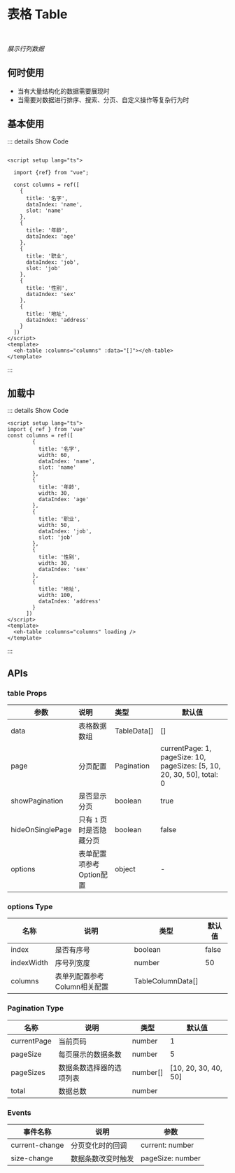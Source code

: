 # 表格 Table<BackTop />

<br/>

*展示行列数据*

## 何时使用

- 当有大量结构化的数据需要展现时
- 当需要对数据进行排序、搜索、分页、自定义操作等复杂行为时

<script setup lang="ts">

import {ref} from "vue";

const columns = ref([
    {
      title: '名字',
      dataIndex: 'name',
      slot: 'name'
    },
    {
      title: '年龄',
      dataIndex: 'age'
    },
    {
      title: '职业',
      dataIndex: 'job',
      slot: 'job'
    },
    {
      title: '性别',
      dataIndex: 'sex'
    },
    {
      title: '地址',
      dataIndex: 'address'
    }
  ])
</script>

## 基本使用

<ClientOnly>
  <eh-table :columns="columns" :data="[]"></eh-table>
</ClientOnly>

::: details Show Code

```vue

<script setup lang="ts">

  import {ref} from "vue";

  const columns = ref([
    {
      title: '名字',
      dataIndex: 'name',
      slot: 'name'
    },
    {
      title: '年龄',
      dataIndex: 'age'
    },
    {
      title: '职业',
      dataIndex: 'job',
      slot: 'job'
    },
    {
      title: '性别',
      dataIndex: 'sex'
    },
    {
      title: '地址',
      dataIndex: 'address'
    }
  ])
</script>
<template>
  <eh-table :columns="columns" :data="[]"></eh-table>
</template>
```

:::

## 加载中

<ClientOnly>
  <eh-table :columns="columns" loading />
</ClientOnly>

::: details Show Code

```vue
<script setup lang="ts">
import { ref } from 'vue'
const columns = ref([
        {
          title: '名字',
          width: 60,
          dataIndex: 'name',
          slot: 'name'
        },
        {
          title: '年龄',
          width: 30,
          dataIndex: 'age'
        },
        {
          title: '职业',
          width: 50,
          dataIndex: 'job',
          slot: 'job'
        },
        {
          title: '性别',
          width: 30,
          dataIndex: 'sex'
        },
        {
          title: '地址',
          width: 100,
          dataIndex: 'address'
        }
      ])
</script>
<template>
  <eh-table :columns="columns" loading />
</template>
```

:::

## APIs 

### table Props

| 参数               | 说明              | 类型          | 默认值                                                                    |
|------------------|:----------------|:------------|------------------------------------------------------------------------|
| data             | 表格数据数组          | TableData[] | []                                                                     |
| page             | 分页配置            | Pagination  | currentPage: 1, pageSize: 10, pageSizes: [5, 10, 20, 30, 50], total: 0 |
| showPagination   | 是否显示分页          | boolean     | true                                                                   |
| hideOnSinglePage | 只有 `1` 页时是否隐藏分页 | boolean     | false                                                                  |
| options          | 表单配置项参考Option配置 | object      | -                                                                      |

### options Type

| 名称         | 说明                | 类型                | 默认值   |
|------------|-------------------|-------------------|-------|
| index      | 是否有序号	            | boolean           | false |
| indexWidth | 序号列宽度             | number            | 50    |
| columns    | 表单列配置参考Column相关配置 | TableColumnData[] |       |

### Pagination Type

| 名称          | 说明           | 类型       | 默认值                  |
|-------------|--------------|----------|----------------------|
| currentPage | 当前页码         | number   | 1                    |
| pageSize    | 每页展示的数据条数    | number   | 5                    |
| pageSizes   | 数据条数选择器的选项列表 | number[] | [10, 20, 30, 40, 50] |
| total       | 数据总数         | number   |                      |

### Events

| 事件名称           | 说明        | 参数               |
|----------------|-----------|------------------|
| current-change | 分页变化时的回调  | current: number  |
| size-change    | 数据条数改变时触发 | pageSize: number |

